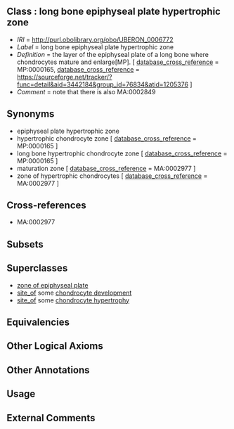 
## Class : long bone epiphyseal plate hypertrophic zone

 * *IRI* = http://purl.obolibrary.org/obo/UBERON_0006772
 * *Label* = long bone epiphyseal plate hypertrophic zone
 * *Definition* = the layer of the epiphyseal plate of a long bone where chondrocytes mature and enlarge[MP]. [ [database_cross_reference](../../ef/oboInOwl#hasDbXref.md) = MP:0000165, [database_cross_reference](../../ef/oboInOwl#hasDbXref.md) = https://sourceforge.net/tracker/?func=detail&aid=3442184&group_id=76834&atid=1205376 ]
 * *Comment* = note that there is also MA:0002849

## Synonyms

 * epiphyseal plate hypertrophic zone
 * hypertrophic chondrocyte zone [ [database_cross_reference](../../ef/oboInOwl#hasDbXref.md) = MP:0000165 ]
 * long bone hypertrophic chondrocyte zone [ [database_cross_reference](../../ef/oboInOwl#hasDbXref.md) = MP:0000165 ]
 * maturation zone [ [database_cross_reference](../../ef/oboInOwl#hasDbXref.md) = MA:0002977 ]
 * zone of hypertrophic chondrocytes [ [database_cross_reference](../../ef/oboInOwl#hasDbXref.md) = MA:0002977 ]

## Cross-references

 * MA:0002977

## Subsets


## Superclasses

 * [zone of epiphyseal plate](../../UBERON/75/UBERON_0006775.md)
 * [site_of](../../core#site/of/core#site_of.md) some [chondrocyte development](../../GO/63/GO_0002063.md)
 * [site_of](../../core#site/of/core#site_of.md) some [chondrocyte hypertrophy](../../GO/15/GO_0003415.md)

## Equivalencies


## Other Logical Axioms


## Other Annotations


## Usage


## External Comments

